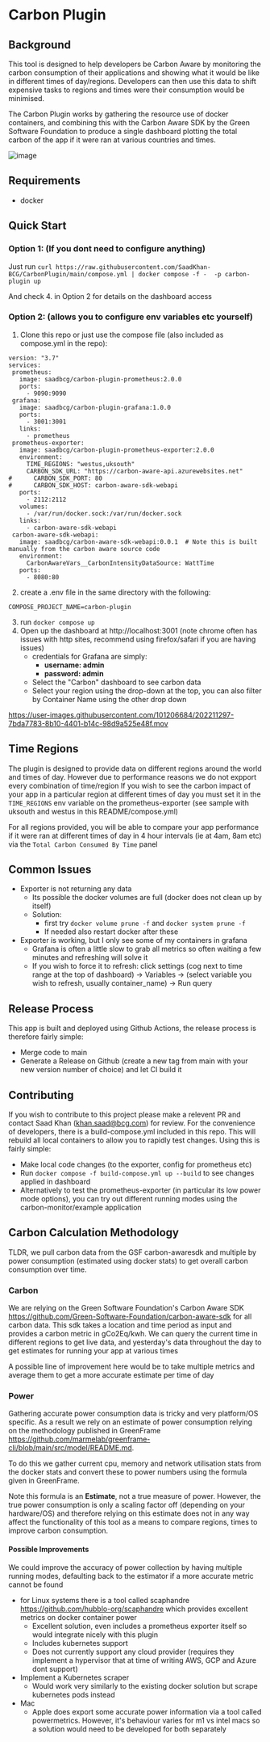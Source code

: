# Carbon Plugin

## Background
This tool is designed to help developers be Carbon Aware by monitoring the carbon consumption of their applications and showing what it would be like in different times of day/regions.
Developers can then use this data to shift expensive tasks to regions and times were their consumption would be minimised.

The Carbon Plugin works by gathering the resource use of docker containers, and combining this with the Carbon Aware SDK by the Green Software Foundation
to produce a single dashboard plotting the total carbon of the app if it were ran at various countries and times.

![image](https://user-images.githubusercontent.com/101206684/203093429-4ce892c2-1bd9-49e8-a13a-f713e10248f4.png)

## Requirements
- docker


## Quick Start

### Option 1: (If you dont need to configure anything)
Just run 
```curl https://raw.githubusercontent.com/SaadKhan-BCG/CarbonPlugin/main/compose.yml | docker compose -f -  -p carbon-plugin up```

And check 4. in Option 2 for details on the dashboard access

### Option 2: (allows you to configure env variables etc yourself)
1. Clone this repo or just use the compose file (also included as compose.yml in the repo):

 ```
version: "3.7"
services:
  prometheus:
    image: saadbcg/carbon-plugin-prometheus:2.0.0
    ports:
      - 9090:9090
  grafana:
    image: saadbcg/carbon-plugin-grafana:1.0.0
    ports:
      - 3001:3001
    links:
      - prometheus
  prometheus-exporter:
    image: saadbcg/carbon-plugin-prometheus-exporter:2.0.0
    environment:
      TIME_REGIONS: "westus,uksouth"
      CARBON_SDK_URL: "https://carbon-aware-api.azurewebsites.net"
#      CARBON_SDK_PORT: 80
#      CARBON_SDK_HOST: carbon-aware-sdk-webapi
    ports:
      - 2112:2112
    volumes:
      - /var/run/docker.sock:/var/run/docker.sock
    links:
      - carbon-aware-sdk-webapi
  carbon-aware-sdk-webapi:
    image: saadbcg/carbon-aware-sdk-webapi:0.0.1  # Note this is built manually from the carbon aware source code
    environment:
      CarbonAwareVars__CarbonIntensityDataSource: WattTime
    ports:
      - 8080:80
 ```
2. create a .env file in the same directory with the following:
```
COMPOSE_PROJECT_NAME=carbon-plugin
```
3. run ``docker compose up``
4. Open up the dashboard at http://localhost:3001 (note chrome often has issues with
 http sites, recommend using firefox/safari if you are having issues)
    - credentials for Grafana are simply:
      - **username: admin**
      - **password: admin**
    - Select the "Carbon" dashboard to see carbon data
    - Select your region using the drop-down at the top, you can also filter by Container Name using the other drop down



https://user-images.githubusercontent.com/101206684/202211297-7bda7783-8b10-4401-b14c-98d9a525e48f.mov


## Time Regions
The plugin is designed to provide data on different regions around the world and times of day.
However due to performance reasons we do not expport every combination of time/region
If you wish to see the carbon impact of your app in a particular region at different times of day you must
set it in the ``TIME_REGIONS`` env variable on the prometheus-exporter (see sample with uksouth and westus in this README/compose.yml)

For all regions provided, you will be able to compare your app performance if it were ran at different times of day in 4 hour intervals (ie at 4am, 8am etc) via the ``Total Carbon Consumed By Time`` panel

## Common Issues

- Exporter is not returning any data
  - Its possible the docker volumes are full (docker does not clean up by itself)
  - Solution: 
    - first try ``docker volume prune -f`` and  ``docker system prune -f``
    - If needed also restart docker after these
- Exporter is working, but I only see some of my containers in grafana
  - Grafana is often a little slow to grab all metrics so often waiting a few minutes and refreshing will solve it
  - If you wish to force it to refresh: click settings (cog next to time range at the top of dashboard) -> Variables -> (select variable you wish to refresh, usually container_name) -> Run query

## Release Process
This app is built and deployed using Github Actions, the release process is therefore fairly simple:
- Merge code to main
- Generate a Release on Github (create a new tag from main with your new version number of choice) and let CI build it

## Contributing
If you wish to contribute to this project please make a relevent PR and contact Saad Khan  (khan.saad@bcg.com) for review.
For the convenience of developers, there is a build-compose.yml included in this repo. This will rebuild all local containers to allow you to rapidly test changes.
Using this is fairly simple:
- Make local code changes (to the exporter, config for prometheus etc)
- Run ``docker compose -f build-compose.yml up --build`` to see changes applied in dashboard
- Alternatively to test the prometheus-exporter (in particular its low power mode options), you can try out different running modes using the carbon-monitor/example application
    
## Carbon Calculation Methodology
TLDR, we pull carbon data from the GSF carbon-awaresdk and multiple by power consumption (estimated using docker stats) to get overall carbon consumption over time.


### Carbon
We are relying on the Green Software Foundation's Carbon Aware SDK https://github.com/Green-Software-Foundation/carbon-aware-sdk
for all carbon data. This sdk takes a location and time period as input and provides a carbon metric in gCo2Eq/kwh.
We can query the current time in different regions to get live data, and yesterday's data throughout the day to get estimates for running your app at various times


A possible line of improvement here would be to take multiple metrics and average them to get a more accurate estimate per time of day

### Power
Gathering accurate power consumption data is tricky and very platform/OS specific. As a result we rely on an estimate of power consumption relying on the methodology published in GreenFrame https://github.com/marmelab/greenframe-cli/blob/main/src/model/README.md.

To do this we gather current cpu, memory and network utilisation stats from the docker stats and convert these to power numbers using the formula given in GreenFrame.


Note this formula is an **Estimate**, not a true measure of power. However, the true power consumption is only a scaling factor off (depending on your hardware/OS) and therefore relying on this estimate does not in any way affect the functionality of this tool as a means to compare regions, times to improve carbon consumption.

#### Possible Improvements

We could improve the accuracy of power collection by having multiple running modes, defaulting back to the estimator if a more accurate metric cannot be found
- for Linux systems there is a tool called scaphandre https://github.com/hubblo-org/scaphandre which provides excellent metrics on docker container power
  - Excellent solution, even includes a prometheus exporter itself so would integrate nicely with this plugin
  - Includes kubernetes support
  - Does not currently support any cloud provider (requires they implement a hypervisor that at time of writing AWS, GCP and Azure dont support)
- Implement a Kubernetes scraper
  - Would work very similarly to the existing docker solution but scrape kubernetes pods instead
- Mac
  - Apple does export some accurate power information via a tool called powermetrics. However, it's behaviour varies for m1 vs intel macs so a solution would need to be developed for both separately 
